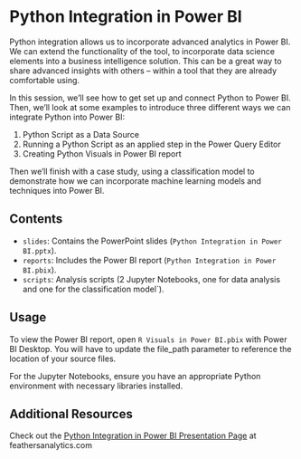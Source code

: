 # Python Integration in Power BI

Python integration allows us to incorporate advanced analytics in Power BI. We can extend the functionality of the tool, to incorporate data science elements into a business intelligence solution. This can be a great way to share advanced insights with others – within a tool that they are already comfortable using.

In this session, we’ll see how to get set up and connect Python to Power BI. Then, we’ll look at some examples to introduce three different ways we can integrate Python into Power BI:

1. Python Script as a Data Source
2. Running a Python Script as an applied step in the Power Query Editor
3. Creating Python Visuals in Power BI report

Then we’ll finish with a case study, using a classification model to demonstrate how we can incorporate machine learning models and techniques into Power BI.

## Contents

- `slides`: Contains the PowerPoint slides (`Python Integration in Power BI.pptx`).
- `reports`: Includes the Power BI report (`Python Integration in Power BI.pbix`).
- `scripts`: Analysis scripts (2 Jupyter Notebooks, one for data analysis and one for the classification model`).

## Usage

To view the Power BI report, open `R Visuals in Power BI.pbix` with Power BI Desktop. You will have to update the file_path parameter to reference the location of your source files.

For the Jupyter Notebooks, ensure you have an appropriate Python environment with necessary libraries installed.

## Additional Resources

Check out the [Python Integration in Power BI Presentation Page](https://feathersanalytics.com/portfolio/python-integration-in-power-bi/) at feathersanalytics.com
